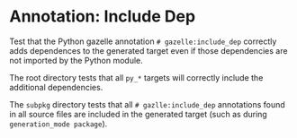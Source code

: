 # Annotation: Include Dep

Test that the Python gazelle annotation `# gazelle:include_dep` correctly adds dependences
to the generated target even if those dependencies are not imported by the Python module.

The root directory tests that all `py_*` targets will correctly include the additional
dependencies.

The `subpkg` directory tests that all `# gazlle:include_dep` annotations found in all source
files are included in the generated target (such as during `generation_mode package`).
